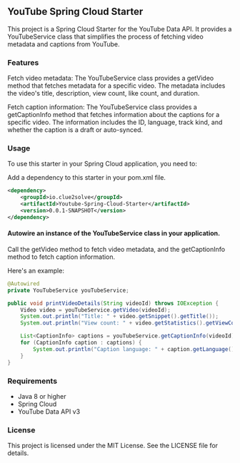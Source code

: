## YouTube Spring Cloud Starter
This project is a Spring Cloud Starter for the YouTube Data API. It provides a YouTubeService class that simplifies the process of fetching video metadata and captions from YouTube.

### Features
Fetch video metadata: The YouTubeService class provides a getVideo method that fetches metadata for a specific video. The metadata includes the video's title, description, view count, like count, and duration.

Fetch caption information: The YouTubeService class provides a getCaptionInfo method that fetches information about the captions for a specific video. The information includes the ID, language, track kind, and whether the caption is a draft or auto-synced.

### Usage
To use this starter in your Spring Cloud application, you need to:

Add a dependency to this starter in your pom.xml file.

```xml
<dependency>
    <groupId>io.clue2solve</groupId>
    <artifactId>Youtube-Spring-Cloud-Starter</artifactId>
    <version>0.0.1-SNAPSHOT</version>
</dependency>
```
#### Autowire an instance of the YouTubeService class in your application.

Call the getVideo method to fetch video metadata, and the getCaptionInfo method to fetch caption information.

Here's an example:
```Java
@Autowired
private YouTubeService youTubeService;

public void printVideoDetails(String videoId) throws IOException {
    Video video = youTubeService.getVideo(videoId);
    System.out.println("Title: " + video.getSnippet().getTitle());
    System.out.println("View count: " + video.getStatistics().getViewCount());

    List<CaptionInfo> captions = youTubeService.getCaptionInfo(videoId);
    for (CaptionInfo caption : captions) {
        System.out.println("Caption language: " + caption.getLanguage());
    }
}
```
### Requirements
- Java 8 or higher
- Spring Cloud
- YouTube Data API v3

### License
This project is licensed under the MIT License. See the LICENSE file for details.

